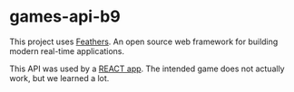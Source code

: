 # games-api-b9

This project uses [Feathers](http://feathersjs.com). An open source web framework for building modern real-time applications.

This API was used by a [REACT app](https://github.com/smilingkite/simpleCardGameReact). The intended game does not actually work, but we learned a lot. 
